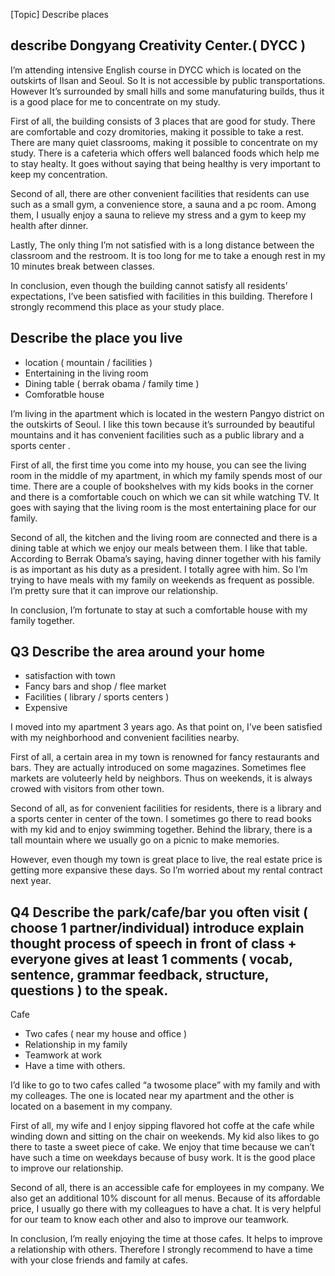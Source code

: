 [Topic] Describe places

## describe Dongyang Creativity Center.( DYCC )

I’m attending intensive English course in DYCC which is located on the outskirts of Ilsan and Seoul. So It is not accessible by public transportations. However It’s surrounded by small hills and some manufaturing builds, thus it is a good place for me to concentrate on my study. 

First of all, the building consists of 3 places that are good for study. There are comfortable and cozy dromitories, making it possible to take a rest. There are many quiet classrooms, making it possible to concentrate on my study. There is a cafeteria which offers well balanced foods which help me to stay healty. It goes without saying that being healthy is very important to keep my concentration. 

Second of all, there are other convenient facilities that residents can use such as a small gym, a convenience store, a sauna and a pc room. Among them, I usually enjoy a sauna to relieve my stress and a gym to keep my health after dinner.

Lastly, The only thing I’m not satisfied with is a long distance between the classroom and the restroom. It is too long for me to take a enough rest in my 10 minutes break between classes.

In conclusion, even though the building cannot satisfy all residents’ expectations, I’ve been satisfied with facilities in this building. Therefore I strongly recommend this place as your study place.

## Describe the place you live

- location ( mountain / facilities )
- Entertaining in the living room
- Dining table ( berrak obama / family time )
- Comforatble house

I’m living in the apartment which is located in the western Pangyo district on the outskirts of Seoul. I like this town because it’s surrounded by beautiful mountains and it has convenient facilities such as a public library and a sports center . 

First of all, the first time you come into my house, you can see the living room in the middle of my apartment, in which my family spends most of our time. There are a couple of bookshelves with my kids books in the corner and there is a comfortable couch on which we can sit while watching TV. It goes with saying that the living room is the most entertaining place for our family.

Second of all, the kitchen and the living room are connected and there is a dining table at which we enjoy our meals between them. I like that table. According to Berrak Obama’s saying, having dinner together with his family is as important as his duty as a president. I totally agree with him. So I’m trying to have meals with my family on weekends as frequent as possible. I’m pretty sure that it can improve our relationship.

In conclusion, I’m fortunate to stay at such a comfortable house with my family together.

## Q3 Describe the area around your home
- satisfaction with town
- Fancy bars and shop / flee market 
- Facilities ( library / sports centers )
- Expensive

I moved into my apartment 3 years ago. As that point on, I’ve been satisfied with my neighborhood and convenient facilities nearby.

First of all, a certain area in my town is renowned for fancy restaurants and bars. They are actually introduced on some magazines. Sometimes flee markets are voluteerly held by neighbors. Thus on weekends, it is always crowed with visitors from other town.

Second of all, as for convenient facilities for residents, there is a library and a sports center in center of the town. I sometimes go there to read books with my kid and to enjoy swimming together. Behind the library, there is a tall mountain where we usually go on a picnic to make memories.

However, even though my town is great place to live, the real estate price is getting more expansive these days. So I’m worried about my rental contract next year.

## Q4 Describe the park/cafe/bar you often visit ( choose 1 partner/individual) introduce explain thought process of speech in front of class + everyone gives at least 1 comments ( vocab, sentence, grammar feedback, structure, questions ) to the speak. 

Cafe

- Two cafes ( near my house and office )
- Relationship in my family
- Teamwork at work
- Have a time with others. 

I’d like to go to two cafes called “a twosome place” with my family and with my colleages. The one is located near my apartment and the other is located on a basement in my company.

First of all, my wife and I enjoy sipping flavored hot coffe at the cafe while winding down and sitting on the chair on weekends. My kid also likes to go there to taste a sweet piece of cake. We enjoy that time because we can’t have such a time on weekdays because of busy work. It is the good place to improve our relationship.

Second of all, there is an accessible cafe for employees in my company. We also get an additional 10% discount for all menus. Because of its affordable price, I usually go there with my colleagues to have a chat. It is very helpful for our team to know each other and also to improve our teamwork.

In conclusion, I’m really enjoying the time at those cafes. It helps to improve a relationship with others. Therefore I strongly recommend to have a time with your close friends and family at cafes.
 

